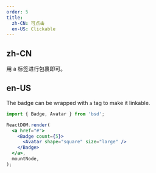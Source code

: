 ```yaml
---
order: 5
title:
  zh-CN: 可点击
  en-US: Clickable
---
```


## zh-CN

用 a 标签进行包裹即可。

## en-US

The badge can be wrapped with `a` tag to make it linkable.

```jsx
import { Badge, Avatar } from 'bsd';

ReactDOM.render(
  <a href="#">
    <Badge count={5}>
      <Avatar shape="square" size="large" />
    </Badge>
  </a>,
  mountNode,
);
```

